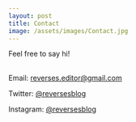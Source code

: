 ```yaml
---
layout: post
title: Contact
image: /assets/images/Contact.jpg
---
```

Feel free to say hi! <br><br>

Email: [reverses.editor@gmail.com](reverses.editor@gmail.com)

Twitter: [@reversesblog](twitter.com/reversesblog)

Instagram: [@reversesblog](instagram.com/reversesblog)
